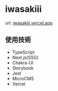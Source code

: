 # iwasakiii
url: [iwasakiii.vercel.app](iwasakiii.vercel.app)

## 使用技術
- TypeScript
- Next.js(SSG)
- Chakra-UI
- Storybook
- Jest
- MicroCMS
- Vercel